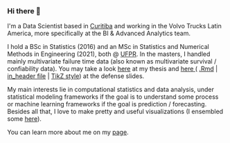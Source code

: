 ### Hi there 👋

I'm a Data Scientist based in [Curitiba](https://goo.gl/K1Qcdv) and working in the Volvo Trucks Latin America, more specifically at the BI & Advanced Analytics team.

I hold a BSc in Statistics (2016) and an MSc in Statistics and Numerical Methods in Engineering (2021), both @ [UFPR](https://goo.gl/DtVAbi). In the masters, I handled mainly multivariate failure time data (also known as multivariate survival / confiability data). You may take a look [here](https://henriquelaureano.github.io/THESIS/thesis/thesis.pdf) at my thesis and [here ](https://henriquelaureano.github.io/THESIS/aqua/slides.pdf)( [.Rmd](https://henriquelaureano.github.io/THESIS/aqua/slides.Rmd) | [in_header file](https://henriquelaureano.github.io/THESIS/aqua/beamerheader.txt) | [TikZ style](https://henriquelaureano.github.io/THESIS/aqua/tikzit.sty)) at the defense slides.

My main interests lie in computational statistics and data analysis, under statistical modeling frameworks if the goal is to understand some process or machine learning frameworks if the goal is prediction / forecasting. Besides all that, I love to make pretty and useful visualizations (I ensembled some [here](https://henriquelaureano.github.io/visualizations)).

You can learn more about me on my [page](https://henriquelaureano.github.io).

